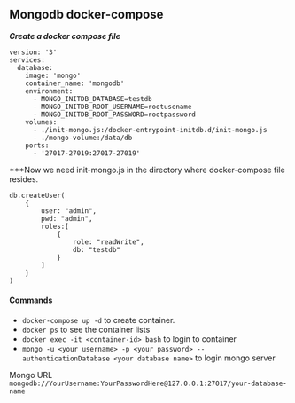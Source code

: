## Mongodb docker-compose
***Create a docker compose file***

```
version: '3'
services:
  database:
    image: 'mongo'
    container_name: 'mongodb'
    environment:
      - MONGO_INITDB_DATABASE=testdb
      - MONGO_INITDB_ROOT_USERNAME=rootusename
      - MONGO_INITDB_ROOT_PASSWORD=rootpassword
    volumes:
      - ./init-mongo.js:/docker-entrypoint-initdb.d/init-mongo.js
      - ./mongo-volume:/data/db
    ports:
      - '27017-27019:27017-27019'
```

***Now we need init-mongo.js in the directory where docker-compose file resides.
```
db.createUser(
    {
        user: "admin",
        pwd: "admin",
        roles:[
            {
                role: "readWrite",
                db: "testdb"
            }
        ]
    }
)
```

#### Commands 
* ```docker-compose up -d``` to create container.
* ```docker ps``` to see the container lists
* ```docker exec -it <container-id> bash``` to login to container
* ```mongo -u <your username> -p <your password> --authenticationDatabase <your database name>``` to login mongo server
  
Mongo URL ```mongodb://YourUsername:YourPasswordHere@127.0.0.1:27017/your-database-name```